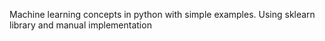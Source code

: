 Machine learning concepts in python with simple examples. Using sklearn library and manual implementation
